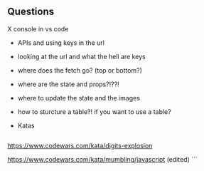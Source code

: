 ## Questions
X console in vs code

- APIs and using keys in the url   
- looking at the url and what the hell are keys

- where does the fetch go? (top or bottom?)
- where are the state and props?!??!
- where to update the state and the images

- how to sturcture a table?! if you want to use a table?


- Katas
    ```
https://www.codewars.com/kata/digits-explosion

https://www.codewars.com/kata/mumbling/javascript (edited)
    ```